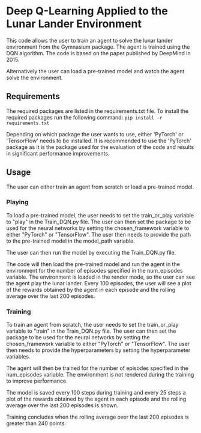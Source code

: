 # Deep Q-Learning Applied to the Lunar Lander Environment
This code allows the user to train an agent to solve the lunar lander environment from the
Gymnasium package. The agent is trained using the DQN algorithm. The code is based on the paper
published by DeepMind in 2015.

Alternatively the user can load a pre-trained model and watch the agent solve the environment.

## Requirements
The required packages are listed in the requirements.txt file. To install the required packages 
run the following command: `pip install -r requirements.txt`

Depending on which package the user wants to use, either 'PyTorch' or 'TensorFlow' needs to be 
installed. It is recommended to use the 'PyTorch' package as it is the package used for the 
evaluation of the code and results in significant performance improvements.

## Usage
The user can either train an agent from scratch or load a pre-trained model.
### Playing
To load a pre-trained model, the user needs to set the train_or_play variable to "play" in the 
Train_DQN.py file. The user can then set the package to be used for the neural networks by 
setting the chosen_framework variable to either "PyTorch" or "TensorFlow". The user then needs 
to provide the path to the pre-trained model in the model_path variable.

The user can then run the model by executing the Train_DQN.py file.

The code will then load the pre-trained model and run the agent in the environment for the 
number of episodes specified in the num_episodes variable. The environment is loaded in the 
render mode, so the user can see the agent play the lunar lander. 
Every 100 episodes, the user will see a plot of the rewards obtained by the agent in each 
episode and the rolling average over the last 200 episodes.

### Training
To train an agent from scratch, the user needs to set the train_or_play variable to "train" in 
the Train_DQN.py file. The user can then set the package to be used for the neural networks by 
setting the chosen_framework variable to either "PyTorch" or "TensorFlow". The user then needs 
to provide the hyperparameters by setting the hyperparameter variables. 

The agent will then be trained for the number of episodes specified in the num_episodes 
variable. The environment is not rendered during the training to improve performance.

The model is saved every 100 steps during training and every 25 steps a plot of the rewards 
obtained by the agent in each episode and the rolling average over the last 200 episodes is 
shown.

Training concludes when the rolling average over the last 200 episodes is greater than 240 points.